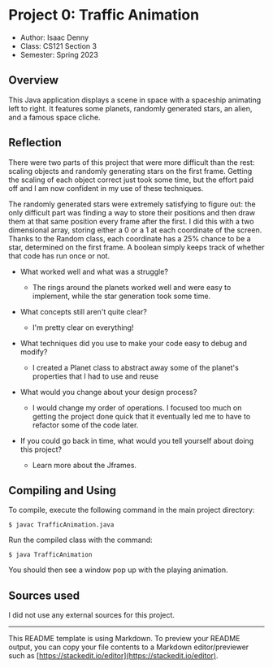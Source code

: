 # Project 0: Traffic Animation

* Author: Isaac Denny
* Class: CS121 Section 3
* Semester: Spring 2023

## Overview

This Java application displays a scene in space with a spaceship animating left to right.
It features some planets, randomly generated stars, an alien, and a famous space cliche.

## Reflection

There were two parts of this project that were more difficult than the rest: scaling objects
and randomly generating stars on the first frame. Getting the scaling of each object correct 
just took some time, but the effort paid off and I am now confident in my use of these techniques.

The randomly generated stars were extremely satisfying to figure out: the only difficult part was
finding a way to store their positions and then draw them at that same position every frame after
the first. I did this with a two dimensional array, storing either a 0 or a 1 at each coordinate of
the screen. Thanks to the Random class, each coordinate has a 25% chance to be a star, determined
on the first frame. A boolean simply keeps track of whether that code has run once or not.

- What worked well and what was a struggle?
  - The rings around the planets worked well and were easy to 
    implement, while the star generation took some time.

- What concepts still aren't quite clear?
  - I'm pretty clear on everything!

- What techniques did you use to make your code easy to debug and modify?
  - I created a Planet class to abstract away some of the planet's 
    properties that I had to use and reuse

- What would you change about your design process?
  - I would change my order of operations. I focused too much on getting 
    the project done quick that it eventually led me to have to refactor some
    of the code later.

- If you could go back in time, what would you tell yourself about doing this project?
  - Learn more about the Jframes.

## Compiling and Using

To compile, execute the following command in the main project directory:
```
$ javac TrafficAnimation.java
```
Run the compiled class with the command:
```
$ java TrafficAnimation
```

You should then see a window pop up with the playing animation.

## Sources used

I did not use any external sources for this project.

----------
This README template is using Markdown. To preview your README output,
you can copy your file contents to a Markdown editor/previewer such
as [https://stackedit.io/editor](https://stackedit.io/editor).
